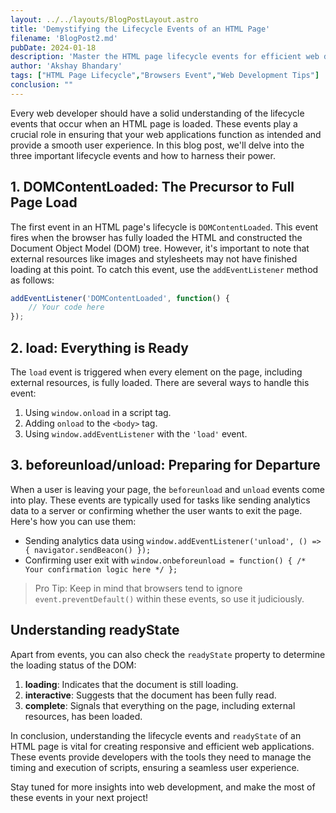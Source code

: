 ```yaml
---
layout: ../../layouts/BlogPostLayout.astro
title: 'Demystifying the Lifecycle Events of an HTML Page'
filename: 'BlogPost2.md'
pubDate: 2024-01-18
description: 'Master the HTML page lifecycle events for efficient web development'
author: 'Akshay Bhandary'
tags: ["HTML Page Lifecycle","Browsers Event","Web Development Tips"]
conclusion: ""
---
```


Every web developer should have a solid understanding of the lifecycle events that occur when an HTML page is loaded. These events play a crucial role in ensuring that your web applications function as intended and provide a smooth user experience. In this blog post, we'll delve into the three important lifecycle events and how to harness their power.

## 1. DOMContentLoaded: The Precursor to Full Page Load

The first event in an HTML page's lifecycle is `DOMContentLoaded`. This event fires when the browser has fully loaded the HTML and constructed the Document Object Model (DOM) tree. However, it's important to note that external resources like images and stylesheets may not have finished loading at this point. To catch this event, use the `addEventListener` method as follows:

```javascript
addEventListener('DOMContentLoaded', function() {
    // Your code here
});
```

## 2. load: Everything is Ready

The `load` event is triggered when every element on the page, including external resources, is fully loaded. There are several ways to handle this event:

1. Using `window.onload` in a script tag.
2. Adding `onload` to the `<body>` tag.
3. Using `window.addEventListener` with the `'load'` event.

## 3. beforeunload/unload: Preparing for Departure

When a user is leaving your page, the `beforeunload` and `unload` events come into play. These events are typically used for tasks like sending analytics data to a server or confirming whether the user wants to exit the page. Here's how you can use them:

- Sending analytics data using `window.addEventListener('unload', () => { navigator.sendBeacon() });`
- Confirming user exit with `window.onbeforeunload = function() { /* Your confirmation logic here */ };`

> Pro Tip: Keep in mind that browsers tend to ignore `event.preventDefault()` within these events, so use it judiciously.

## Understanding readyState

Apart from events, you can also check the `readyState` property to determine the loading status of the DOM:

1. **loading**: Indicates that the document is still loading.
2. **interactive**: Suggests that the document has been fully read.
3. **complete**: Signals that everything on the page, including external resources, has been loaded.

In conclusion, understanding the lifecycle events and `readyState` of an HTML page is vital for creating responsive and efficient web applications. These events provide developers with the tools they need to manage the timing and execution of scripts, ensuring a seamless user experience.

Stay tuned for more insights into web development, and make the most of these events in your next project!
